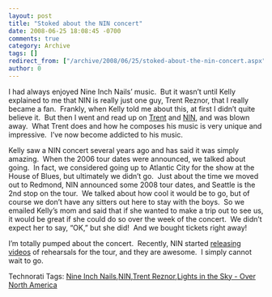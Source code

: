 ```yaml
---
layout: post
title: "Stoked about the NIN concert"
date: 2008-06-25 18:08:45 -0700
comments: true
category: Archive
tags: []
redirect_from: ["/archive/2008/06/25/stoked-about-the-nin-concert.aspx"]
author: 0
---
```

<!-- more -->
<p>I had always enjoyed Nine Inch Nails’ music.  But it wasn’t until Kelly explained to me that NIN is really just one guy, Trent Reznor, that I really became a fan.  Frankly, when Kelly told me about this, at first I didn’t quite believe it.  But then I went and read up on <a href="http://en.wikipedia.org/wiki/Trent_Reznor" target="_blank">Trent</a> and <a href="http://en.wikipedia.org/wiki/Nine_Inch_Nails" target="_blank">NIN</a>, and was blown away.  What Trent does and how he composes his music is very unique and impressive.  I’ve now become addicted to his music.</p>  <p>Kelly saw a NIN concert several years ago and has said it was simply amazing.  When the 2006 tour dates were announced, we talked about going.  In fact, we considered going up to Atlantic City for the show at the House of Blues, but ultimately we didn’t go.  Just about the time we moved out to Redmond, NIN announced some 2008 tour dates, and Seattle is the 2nd stop on the tour.  We talked about how cool it would be to go, but of course we don’t have any sitters out here to stay with the boys.  So we emailed Kelly’s mom and said that if she wanted to make a trip out to see us, it would be great if she could do so over the week of the concert.  We didn’t expect her to say, “OK,” but she did!  And we bought tickets right away!</p>  <p>I’m totally pumped about the concert.  Recently, NIN started <a href="http://feeds.nin.com/ninNews" target="_blank">releasing videos</a> of rehearsals for the tour, and they are awesome.  I simply cannot wait to go.</p>  <p></p>  <p></p>  <div class="wlWriterSmartContent" id="scid:0767317B-992E-4b12-91E0-4F059A8CECA8:67405071-f3db-4bdd-a017-b73e3e0ae202" style="padding-right: 0px; display: inline; padding-left: 0px; float: none; padding-bottom: 0px; margin: 0px; padding-top: 0px">Technorati Tags: <a href="http://technorati.com/tags/Nine+Inch+Nails" rel="tag">Nine Inch Nails</a>,<a href="http://technorati.com/tags/NIN" rel="tag">NIN</a>,<a href="http://technorati.com/tags/Trent+Reznor" rel="tag">Trent Reznor</a>,<a href="http://technorati.com/tags/Lights+in+the+Sky+-+Over+North+America" rel="tag">Lights in the Sky - Over North America</a></div>

